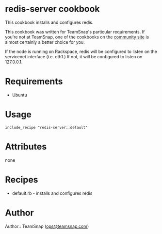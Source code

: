 # redis-server cookbook

This cookbook installs and configures redis.

This cookbook was written for TeamSnap's particular requirements. If you're
not at TeamSnap, one of the cookbooks on the
[community site](http://community.opscode.com/) is almost certainly a better
choice for you.

If the node is running on Rackspace, redis will be configured to listen
on the servicenet interface (i.e. eth1.) If not, it will be configured to
listen on 127.0.0.1.

# Requirements

* Ubuntu

# Usage

`include_recipe "redis-server::default"`

# Attributes

none

# Recipes

* default.rb - installs and configures redis

# Author

Author:: TeamSnap (<ops@teamsnap.com>)
